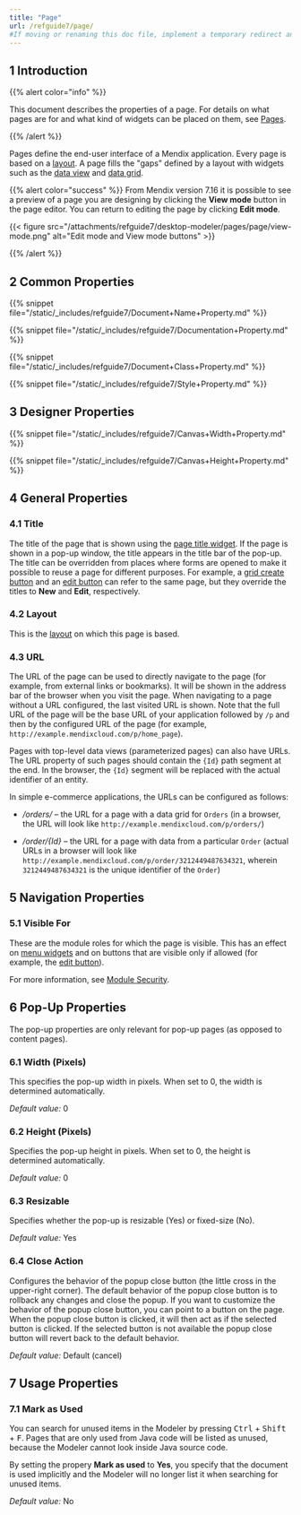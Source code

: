 ```yaml
---
title: "Page"
url: /refguide7/page/
#If moving or renaming this doc file, implement a temporary redirect and let the respective team know they should update the URL in the product. See Mapping to Products for more details.
---
```


## 1 Introduction

{{% alert color="info" %}}

This document describes the properties of a page. For details on what pages are for and what kind of widgets can be placed on them, see [Pages](/refguide7/pages/).

{{% /alert %}}

Pages define the end-user interface of a Mendix application. Every page is based on a [layout](/refguide7/layout/). A page fills the "gaps" defined by a layout with widgets such as the [data view](/refguide7/data-view/) and [data grid](/refguide7/data-grid/).

{{% alert color="success" %}}
From Mendix version 7.16 it is possible to see a preview of a page you are designing by clicking the **View mode** button in the page editor. You can return to editing the page by clicking **Edit mode**.

{{< figure src="/attachments/refguide7/desktop-modeler/pages/page/view-mode.png" alt="Edit mode and View mode buttons" >}}

{{% /alert %}}

## 2 Common Properties

{{% snippet file="/static/_includes/refguide7/Document+Name+Property.md" %}}

{{% snippet file="/static/_includes/refguide7/Documentation+Property.md" %}}

{{% snippet file="/static/_includes/refguide7/Document+Class+Property.md" %}}

{{% snippet file="/static/_includes/refguide7/Style+Property.md" %}}

## 3 Designer Properties

{{% snippet file="/static/_includes/refguide7/Canvas+Width+Property.md" %}}

{{% snippet file="/static/_includes/refguide7/Canvas+Height+Property.md" %}}

## 4 General Properties

### 4.1 Title

The title of the page that is shown using the [page title widget](/refguide7/page-title/). If the page is shown in a pop-up window, the title appears in the title bar of the pop-up. The title can be overridden from places where forms are opened to make it possible to reuse a page for different purposes. For example, a [grid create button](/refguide7/grid-new-button/) and an [edit button](/refguide7/edit-button/) can refer to the same page, but they override the titles to **New** and **Edit**, respectively.

### 4.2 Layout

This is the [layout](/refguide7/layout/) on which this page is based.

### 4.3 URL

The URL of the page can be used to directly navigate to the page (for example, from external links or bookmarks). It will be shown in the address bar of the browser when you visit the page. When navigating to a page without a URL configured, the last visited URL is shown. Note that the full URL of the page will be the base URL of your application followed by `/p` and then by the configured URL of the page (for example, `http://example.mendixcloud.com/p/home_page`).

Pages with top-level data views (parameterized pages) can also have URLs. The URL property of such pages should contain the `{Id}` path segment at the end. In the browser, the `{Id}` segment will be replaced with the actual identifier of an entity.

In simple e-commerce applications, the URLs can be configured as follows:

* */orders/* – the URL for a page with a data grid for `Orders` (in a browser, the URL will look like `http://example.mendixcloud.com/p/orders/`)

* */order/{Id}* – the URL for a page with data from a particular `Order` (actual URLs in a browser will look like `http://example.mendixcloud.com/p/order/3212449487634321`, wherein `3212449487634321` is the unique identifier of the `Order`)

## 5 Navigation Properties

### 5.1 Visible For

These are the module roles for which the page is visible. This has an effect on [menu widgets](/refguide7/menu-widgets/) and on buttons that are visible only if allowed (for example, the [edit button](/refguide7/edit-button/)).

For more information, see [Module Security](/refguide7/module-security/).

## 6 Pop-Up Properties

The pop-up properties are only relevant for pop-up pages (as opposed to content pages).

### 6.1 Width (Pixels)

This specifies the pop-up width in pixels. When set to 0, the width is determined automatically.

*Default value:* 0

### 6.2 Height (Pixels)

Specifies the pop-up height in pixels. When set to 0, the height is determined automatically.

*Default value:* 0

### 6.3 Resizable

Specifies whether the pop-up is resizable (Yes) or fixed-size (No).

*Default value:* Yes

### 6.4 Close Action

Configures the behavior of the popup close button (the little cross in the upper-right corner). The default behavior of the popup close button is to rollback any changes and close the popup. If you want to customize the behavior of the popup close button, you can point to a button on the page. When the popup close button is clicked, it will then act as if the selected button is clicked. If the selected button is not available the popup close button will revert back to the default behavior.

*Default value:* Default (cancel)

## 7 Usage Properties

### 7.1 Mark as Used

You can search for unused items in the Modeler by pressing <kbd>Ctrl</kbd> + <kbd>Shift</kbd> + <kbd>F</kbd>. Pages that are only used from Java code will be listed as unused, because the Modeler cannot look inside Java source code.

By setting the propery **Mark as used** to **Yes**, you specify that the document is used implicitly and the Modeler will no longer list it when searching for unused items.

*Default value:* No
